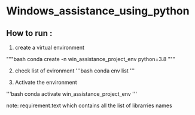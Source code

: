 # Windows_assistance_using_python

## How to run :

1. create a virtual environment

"""bash
    conda create -n win_assistance_project_env python=3.8
"""

2. check list of evironment
'''bash
    conda env list
'''

3. Activate the environment

'''bash
    conda activate win_assistance_project_env
'''


note: requirement.text which contains all the list of librarries names


